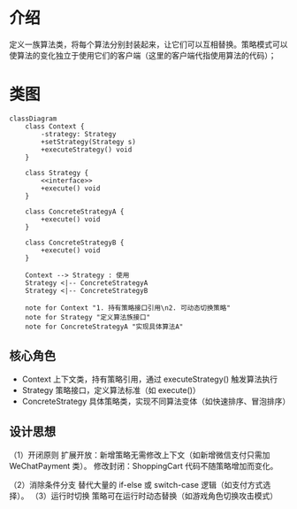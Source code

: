 # 介绍
定义一族算法类，将每个算法分别封装起来，让它们可以互相替换。策略模式可以使算法的变化独立于使用它们的客户端（这里的客户端代指使用算法的代码）；

# 类图
```mermaid
classDiagram
    class Context {
        -strategy: Strategy
        +setStrategy(Strategy s)
        +executeStrategy() void
    }

    class Strategy {
        <<interface>>
        +execute() void
    }

    class ConcreteStrategyA {
        +execute() void
    }

    class ConcreteStrategyB {
        +execute() void
    }

    Context --> Strategy : 使用
    Strategy <|-- ConcreteStrategyA
    Strategy <|-- ConcreteStrategyB

    note for Context "1. 持有策略接口引用\n2. 可动态切换策略"
    note for Strategy "定义算法族接口"
    note for ConcreteStrategyA "实现具体算法A"
```
## 核心角色
+ Context	上下文类，持有策略引用，通过 executeStrategy() 触发算法执行
+ Strategy	策略接口，定义算法标准（如 execute()）
+ ConcreteStrategy	具体策略类，实现不同算法变体（如快速排序、冒泡排序）

## 设计思想
（1）开闭原则
扩展开放：新增策略无需修改上下文（如新增微信支付只需加 WeChatPayment 类）。
修改封闭：ShoppingCart 代码不随策略增加而变化。

（2）消除条件分支
替代大量的 if-else 或 switch-case 逻辑（如支付方式选择）。
（3）运行时切换
策略可在运行时动态替换（如游戏角色切换攻击模式）
